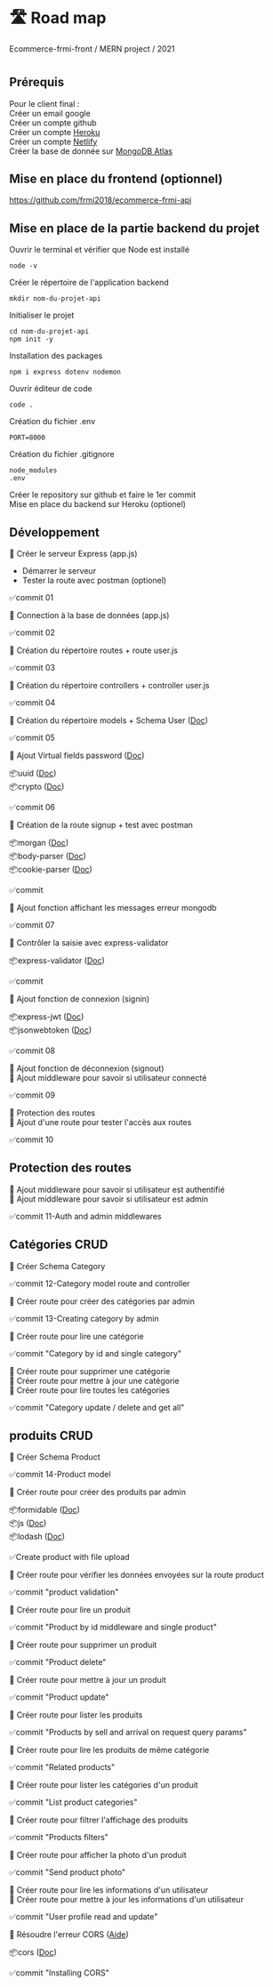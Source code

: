 # 🛣️ Road map

Ecommerce-frmi-front / MERN project / 2021

#

## Prérequis

Pour le client final :  
Créer un email google  
Créer un compte github  
Créer un compte [Heroku](https://www.heroku.com/)  
Créer un compte [Netlify](https://www.netlify.com/)  
Créer la base de donnée sur [MongoDB Atlas](https://www.mongodb.com/)

## Mise en place du frontend (optionnel)

https://github.com/frmi2018/ecommerce-frmi-api

## Mise en place de la partie backend du projet

Ouvrir le terminal et vérifier que Node est installé

`node -v`

Créer le répertoire de l'application backend

`mkdir nom-du-projet-api`

Initialiser le projet

`cd nom-du-projet-api`  
`npm init -y`

Installation des packages

`npm i express dotenv nodemon`

Ouvrir éditeur de code

`code .`

Création du fichier .env

```
PORT=8000
```

Création du fichier .gitignore

```
node_modules
.env
```

Créer le repository sur github et faire le 1er commit  
Mise en place du backend sur Heroku (optionel)

## Développement

🎫 Créer le serveur Express (app.js)

- Démarrer le serveur
- Tester la route avec postman (optionel)

✅commit 01

🎫 Connection à la base de données (app.js)

✅commit 02

🎫 Création du répertoire routes + route user.js

✅commit 03

🎫 Création du répertoire controllers + controller user.js

✅commit 04

🎫 Création du répertoire models + Schema User ([Doc](https://mongoosejs.com/docs/api/schema.html#schema_Schema))

✅commit 05

🎫 Ajout Virtual fields password ([Doc](https://mongoosejs.com/docs/api/schema.html#schema_Schema-virtual))

📦uuid ([Doc](https://www.npmjs.com/package/uuid))  
📦crypto ([Doc](https://nodejs.org/api/crypto.html))

✅commit 06

🎫 Création de la route signup + test avec postman

📦morgan ([Doc](https://www.npmjs.com/package/morgan))  
📦body-parser ([Doc](https://www.npmjs.com/package/body-parser))  
📦cookie-parser ([Doc](https://www.npmjs.com/package/cookie-parser))

✅commit

🎫 Ajout fonction affichant les messages erreur mongodb

✅commit 07

🎫 Contrôler la saisie avec express-validator

📦express-validator ([Doc](https://www.npmjs.com/package/express-validator))

✅commit

🎫 Ajout fonction de connexion (signin)

📦express-jwt ([Doc](https://www.npmjs.com/package/express-jwt))  
📦jsonwebtoken ([Doc](https://www.npmjs.com/package/jsonwebtoken))

✅commit 08

🎫 Ajout fonction de déconnexion (signout)  
🎫 Ajout middleware pour savoir si utilisateur connecté

✅commit 09

🎫 Protection des routes  
🎫 Ajout d'une route pour tester l'accès aux routes

✅commit 10

## Protection des routes

🎫 Ajout middleware pour savoir si utilisateur est authentifié  
🎫 Ajout middleware pour savoir si utilisateur est admin

✅commit 11-Auth and admin middlewares

## Catégories CRUD

🎫 Créer Schema Category

✅commit 12-Category model route and controller

🎫 Créer route pour créer des catégories par admin

✅commit 13-Creating category by admin

🎫 Créer route pour lire une catégorie

✅commit "Category by id and single category"

🎫 Créer route pour supprimer une catégorie  
🎫 Créer route pour mettre à jour une catégorie  
🎫 Créer route pour lire toutes les catégories

✅commit "Category update / delete and get all"

## produits CRUD

🎫 Créer Schema Product

✅commit 14-Product model

🎫 Créer route pour créer des produits par admin

📦formidable ([Doc](https://www.npmjs.com/package/formidable))  
📦js ([Doc](https://www.npmjs.com/package/jsonwebtoken))  
📦lodash ([Doc](https://www.npmjs.com/package/lodash))

✅Create product with file upload

🎫 Créer route pour vérifier les données envoyées sur la route product

✅commit "product validation"

🎫 Créer route pour lire un produit

✅commit "Product by id middleware and single product"

🎫 Créer route pour supprimer un produit

✅commit "Product delete"

🎫 Créer route pour mettre à jour un produit

✅commit "Product update"

🎫 Créer route pour lister les produits

✅commit "Products by sell and arrival on request query params"

🎫 Créer route pour lire les produits de même catégorie

✅commit "Related products"

🎫 Créer route pour lister les catégories d'un produit

✅commit "List product categories"

🎫 Créer route pour filtrer l'affichage des produits

✅commit "Products filters"

🎫 Créer route pour afficher la photo d'un produit

✅commit "Send product photo"

🎫 Créer route pour lire les informations d'un utilisateur  
🎫 Créer route pour mettre à jour les informations d'un utilisateur

✅commit "User profile read and update"

🎫 Résoudre l'erreur CORS ([Aide](https://www.youtube.com/watch?v=irpWV4effNE))

📦cors ([Doc](https://www.npmjs.com/package/cors))

✅commit "Installing CORS"
